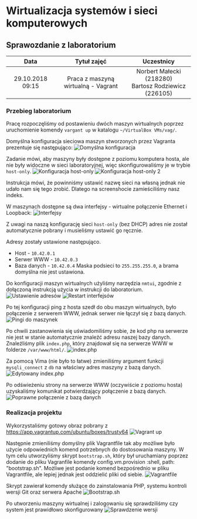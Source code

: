 # Wirtualizacja systemów i sieci komputerowych

## Sprawozdanie z laboratorium

Data | Tytuł zajęć | Uczestnicy
:-: | :-: | :-:
29.10.2018 09:15 | Praca z maszyną wirtualną - Vagrant | Norbert Małecki (218280)<br>Bartosz Rodziewicz (226105)

### Przebieg laboratorium
Pracę rozpoczęliśmy od postawieniu dwóch maszyn wirtualnych poprzez uruchomienie komendy `vargant up` w katalogu `~/VirtualBox VMs/vag/`.

Domyślna konfiguracja sieciowa maszyn stworzonych przez Vagranta prezentuje się następująco:
![Domyślna konfiguracja](screenshots/Screenshot_from_2018-10-29_11-43-54.png)

<div class="page-break">

Zadanie mówi, aby maszyny były dostępne z poziomu komputera hosta, ale nie były widoczne w sieci laboratoryjnej, więc skonfigurowaliśmy je w trybie `host-only`.
![Konfiguracja host-only](screenshots/Screenshot_from_2018-10-29_11-48-31.png)
![Konfiguracja host-only 2](screenshots/Screenshot_from_2018-10-29_11-48-49.png)

Instrukcja mówi, że powinniśmy ustawić nazwę sieci na własną jednak nie udało nam się tego zrobić. Dlatego na screenshocie zamieściliśmy nasz indeks.

<div class="page-break">

W maszynach dostępne są dwa interfejsy - wirtualne połączenie Ethernet i Loopback:
![Interfejsy](screenshots/Screenshot_from_2018-10-29_11-49-49.png)

Z uwagi na naszą konfigurację sieci `host-only` (bez DHCP) adres nie został automatycznie pobrany i musieliśmy ustawić go ręcznie.

Adresy zostały ustawione następująco.
* Host - `10.42.0.1`
* Serwer WWW - `10.42.0.3`
* Baza danych - `10.42.0.4`
Maska podsieci to `255.255.255.0`, a brama domyślna nie jest ustawiona.

Do konfiguracji maszyn wirtualnych użyliśmy narzędzia `nmtui`, zgodnie z dołączoną instrukcją użycia w instrukcji do laboratorium.
![Ustawienie adresów](screenshots/Screenshot_from_2018-10-29_11-52-38.png)
![Restart interfejsów](screenshots/Screenshot_from_2018-10-29_11-53-09.png)

Po tej konfiguracji ping z hosta szedł do obu maszyn wirtualnych, było połączenie z serwerem WWW, jednak serwer nie łączył się z bazą danych.
![Pingi do maszynek](screenshots/Screenshot_from_2018-10-29_11-56-39.png)

<div class="page-break">

Po chwili zastanowienia się uświadomiliśmy sobie, że kod php na serwerze nie jest w stanie automatycznie znaleźć adresu naszej bazy danych. Znaleźliśmy plik `index.php`, który znajdował się na serwerze WWW w folderze `/var/www/html/`.
![index.php](screenshots/Screenshot_from_2018-10-29_12-01-00.png)

Za pomocą Vima (nie było to łatwe) zmieniliśmy argument funkcji `mysqli_connect` z `db` na właściwy adres maszyny z bazą danych.
![Edytowany index.php](screenshots/Screenshot_from_2018-10-29_12-01-32.png)

<div class="page-break">

Po odświeżeniu strony na serwerze WWW (oczywiście z poziomu hosta) uzyskaliśmy komunikat potwierdzający połączenie z bazą danych.
![Poprawne połączenie z bazą danych](screenshots/Screenshot_from_2018-10-29_12-01-44.png)

### Realizacja projektu
Wykorzystaliśmy gotowy obraz pobrany z https://app.vagrantup.com/ubuntu/boxes/trusty64
![Vagrant up](screentshots/vagrant_up.png)

Następnie zmieniliśmy domyślny plik Vagrantfile tak aby możliwe było użycie odpowiednich komend potrzebnych do dostosowania maszyny. W tym celu utworzyliśmy skrypt `bootstrap.sh`, który był uruchamiany poprzez dodanie do pliku Vagranfile komendy config.vm.provision :shell, path: "bootstrap.sh". Możliwe jest podanie komend bezpośrednio w pliku Vagrantfile, ale lepiej jednak jest oddzielić pliki od siebie.
![Vagrantfile](screenshots/vagrantfile.png)

Skrypt zawierał komendy służące do zainstalowania PHP, systemu kontroli wersji Git oraz serwera Apache
![Bootstrap.sh](screenshots/bootstrap.png)

Po utworzeniu maszyny wirtualnej i zalogowaniu się sprawdziliśmy czy system jest prawidłowo skonfigurowany
![Sprawdzenie wersji](screenshots/check_installed.png)




